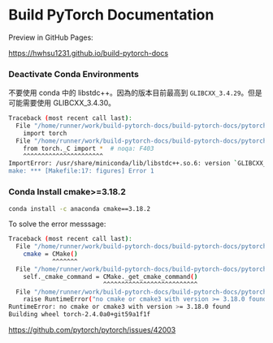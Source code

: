 # Build PyTorch Documentation

Preview in GitHub Pages: 

https://hwhsu1231.github.io/build-pytorch-docs


### Deactivate Conda Environments

不要使用 conda 中的 libstdc++。因為的版本目前最高到 `GLIBCXX_3.4.29`。但是可能需要使用 GLIBCXX_3.4.30。

```bash
Traceback (most recent call last):
  File "/home/runner/work/build-pytorch-docs/build-pytorch-docs/pytorch/docs/source/scripts/build_activation_images.py", line 11, in <module>
    import torch
  File "/home/runner/work/build-pytorch-docs/build-pytorch-docs/pytorch/torch/__init__.py", line 238, in <module>
    from torch._C import *  # noqa: F403
    ^^^^^^^^^^^^^^^^^^^^^^
ImportError: /usr/share/miniconda/lib/libstdc++.so.6: version `GLIBCXX_3.4.30' not found (required by /home/runner/work/build-pytorch-docs/build-pytorch-docs/pytorch/torch/lib/libtorch_python.so)
make: *** [Makefile:17: figures] Error 1
```

### Conda Install cmake>=3.18.2

```bash
conda install -c anaconda cmake==3.18.2
```

To solve the error messsage:

```bash
Traceback (most recent call last):
  File "/home/runner/work/build-pytorch-docs/build-pytorch-docs/pytorch/setup.py", line 349, in <module>
    cmake = CMake()
            ^^^^^^^
  File "/home/runner/work/build-pytorch-docs/build-pytorch-docs/pytorch/tools/setup_helpers/cmake.py", line 40, in __init__
    self._cmake_command = CMake._get_cmake_command()
                          ^^^^^^^^^^^^^^^^^^^^^^^^^^
  File "/home/runner/work/build-pytorch-docs/build-pytorch-docs/pytorch/tools/setup_helpers/cmake.py", line 67, in _get_cmake_command
    raise RuntimeError("no cmake or cmake3 with version >= 3.18.0 found")
RuntimeError: no cmake or cmake3 with version >= 3.18.0 found
Building wheel torch-2.4.0a0+git59a1f1f
```

https://github.com/pytorch/pytorch/issues/42003